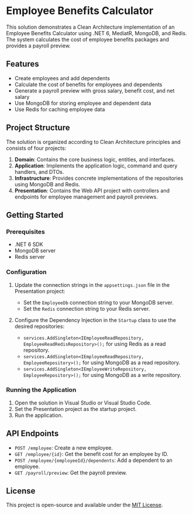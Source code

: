 # Employee Benefits Calculator

This solution demonstrates a Clean Architecture implementation of an Employee Benefits Calculator using .NET 6, MediatR, MongoDB, and Redis. The system calculates the cost of employee benefits packages and provides a payroll preview.

## Features

- Create employees and add dependents
- Calculate the cost of benefits for employees and dependents
- Generate a payroll preview with gross salary, benefit cost, and net salary
- Use MongoDB for storing employee and dependent data
- Use Redis for caching employee data

## Project Structure

The solution is organized according to Clean Architecture principles and consists of four projects:

1. **Domain**: Contains the core business logic, entities, and interfaces.
2. **Application**: Implements the application logic, command and query handlers, and DTOs.
3. **Infrastructure**: Provides concrete implementations of the repositories using MongoDB and Redis.
4. **Presentation**: Contains the Web API project with controllers and endpoints for employee management and payroll previews.

## Getting Started

### Prerequisites

- .NET 6 SDK
- MongoDB server
- Redis server

### Configuration

1. Update the connection strings in the `appsettings.json` file in the Presentation project:

   - Set the `EmployeeDb` connection string to your MongoDB server.
   - Set the `Redis` connection string to your Redis server.

2. Configure the Dependency Injection in the `Startup` class to use the desired repositories:

   - `services.AddSingleton<IEmployeeReadRepository, EmployeeReadRedisRepository>();` for using Redis as a read repository.
   - `services.AddSingleton<IEmployeeReadRepository, EmployeeRepository>();` for using MongoDB as a read repository.
   - `services.AddSingleton<IEmployeeWriteRepository, EmployeeRepository>();` for using MongoDB as a write repository.

### Running the Application

1. Open the solution in Visual Studio or Visual Studio Code.
2. Set the Presentation project as the startup project.
3. Run the application.

## API Endpoints

- `POST /employee`: Create a new employee.
- `GET /employee/{id}`: Get the benefit cost for an employee by ID.
- `POST /employee/{employeeId}/dependents`: Add a dependent to an employee.
- `GET /payroll/preview`: Get the payroll preview.

## License

This project is open-source and available under the [MIT License](LICENSE).

